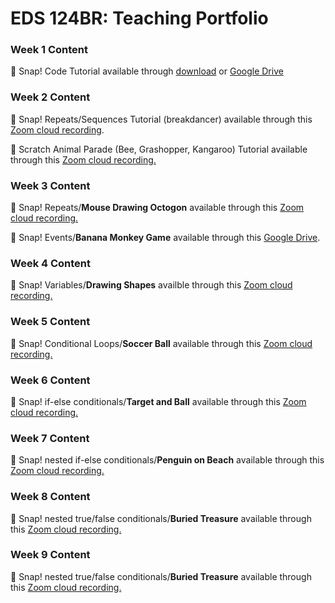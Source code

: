 # EDS 124BR: Teaching Portfolio

### Week 1 Content

:pushpin: Snap! Code Tutorial available through [download](zoom_0.mp4) or [Google Drive](https://drive.google.com/file/d/1EVKlbBXsK8zE-Cgf8Y8bYClFINvrzjLy/view?usp=sharing)

### Week 2 Content
:pushpin: Snap! Repeats/Sequences Tutorial (breakdancer) available through this [Zoom cloud recording](https://ucsd.zoom.us/rec/share/WvXi15nlxN9jdHyrj5-bHTQhMKp-BI9jevXD8Q4vrDBRTPtwjM4MYmYCWyrXoLa9._KWoQ7lbYYyjTAa_). 


:pushpin: Scratch Animal Parade (Bee, Grashopper, Kangaroo) Tutorial available through this [Zoom cloud recording.](https://ucsd.zoom.us/rec/share/3zQz9DKocuasE-9iwFtEFgA-j7OVbqRMPWQs2RX2L4GoHuYN_t_w2Bg7CDARVftK.rn0m_rYYQ7mScX4t)

### Week 3 Content
:pushpin: Snap! Repeats/**Mouse Drawing Octogon** available through this [Zoom cloud recording.](https://ucsd.zoom.us/rec/share/kvCKC_aA2751k9HoBxfpBBpZA1IpVKGYbO56dlCQEAqgQF-tIBN1lEaK-l85P_0S.1B6hLaZq0Nx8hkpC)

:pushpin: Snap! Events/**Banana Monkey Game** available through this [Google Drive](https://drive.google.com/file/d/1vPCJFl_4EzLUHyYa7lYbELM0qgOQtY1t/view?usp=sharing).

### Week 4 Content
:pushpin: Snap! Variables/**Drawing Shapes** availble through this [Zoom cloud recording.](https://ucsd.zoom.us/rec/share/px7Bgf3djJU3vILZWrE4KBsScWliClioU8sz6w-Fvxl43_VUbRTYzejLQr0Ak-dS.BUJqn0Y-wLjp7Gv2)

### Week 5 Content
:pushpin: Snap! Conditional Loops/**Soccer Ball** available through this [Zoom cloud recording.](https://ucsd.zoom.us/rec/share/1RDOnfC1-0DvWaof23L3SDeYz6iWjzi3NER3jG6a7yKfCOhFHDPz3Qt_bRW0sJYH.ldn8Lri4YcNxQFlS)

### Week 6 Content
:pushpin: Snap! if-else conditionals/**Target and Ball** available through this [Zoom cloud recording.](https://ucsd.zoom.us/rec/share/hfcnBeGAtfV_6841ukExmVFIlO5bxIuBTE-v_S5GdRcAAEpRBD52OsBatOG-voKj.5oEIOEa6Ict-jWvb)

### Week 7 Content
:pushpin: Snap! nested if-else conditionals/**Penguin on Beach** available through this [Zoom cloud recording.](https://ucsd.zoom.us/rec/share/jKPM19LNnzCb_eDTHUL9yV4Ouy95M0R_giw9JeLlRJfxKPHoNA8YgzOitLAjf-VM.hR1CbD7tdM4HVKf4)

### Week 8 Content
:pushpin: Snap! nested true/false conditionals/**Buried Treasure** available through this [Zoom cloud recording.](https://ucsd.zoom.us/rec/share/asg3-A3poWpLhsMYBTEhraOwKAJDAtBA_qRGUcRPe9zZceIiklf--rd2QsCMFxyi.NY9Gk7hg-2OG_lug)

### Week 9 Content
:pushpin: Snap! nested true/false conditionals/**Buried Treasure** available through this [Zoom cloud recording.](https://ucsd.zoom.us/rec/share/0XSudgRFmis9JGLDn3vKpaPXgGfcb3FblxGAHGA5b5630Cm2PX_9sLoCckksyKQV.aT8OFqb3PlmXPeuV)

